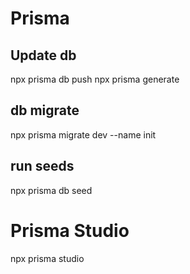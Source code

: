 # Prisma

## Update db

npx prisma db push
npx prisma generate

## db migrate

npx prisma migrate dev --name init

## run seeds

npx prisma db seed

# Prisma Studio

npx prisma studio
